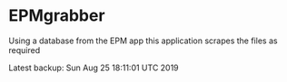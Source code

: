 # EPMgrabber
Using a database from the EPM app this application scrapes the files as required


Latest backup: Sun Aug 25 18:11:01 UTC 2019
